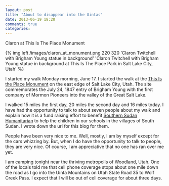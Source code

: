 ```yaml
---
layout: post
title: "About to disappear into the Uintas"
date: 2013-06-19 18:20
comments: true
categories: 
---
```

Claron at This Is The Place Monument

{% img left /images/claron_at_monument.png 220 320 'Claron Twitchell with Brigham Young statue in background' 'Claron Twitchell with Brigham Young statue in background at This Is The Place Park in Salt Lake City, Utah' %}

I started my walk Monday morning, June 17.  I started the walk at the [This Is the Place Monument](http://www.thisistheplace.org/index.html) on the east edge of Salt Lake City, Utah.  The site commemorates the July 24, 1847 entry of Brigham Young with the first company of Mormon Pioneers into the valley of the Great Salt Lake.

I walked 15 miles the first day, 20 miles the second day and 16 miles today.  I have had the opportunity to talk to about seven people about my walk and explain how it is a fund raising effort to benefit [Southern Sudan Humanitarian](http://www.sudanhelp.org) to help the children in our schools in the villages of South Sudan.  I wrote down the uri for this blog for them.

People have been very nice to me.  Well, mostly, I am by myself except for the cars whizzing by.  But, when I do have the opportunity to talk to people, they are very nice.  Of course, I am appreciative that no one has ran over me yet.

I am camping tonight near the thriving metropolis of Woodland, Utah.  One of the locals told me that cell phone coverage stops about one mile down the road as I go into the Uinta Mountains on Utah State Road 35 to Wolf Creek Pass.  I expect that I will be out of cell coverage for about three days.